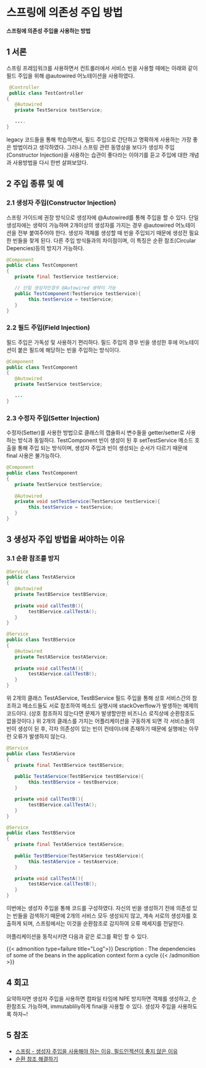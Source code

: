 # 스프링에 의존성 주입 방법

**스프링에 의존성 주입을 사용하는 방법**
<!--more-->

## 1 서론
  스프링 프레임워크를 사용하면서 컨트롤러에서 서비스 빈을 사용할 때에는 아래와 같이 필드 주입을 위해 @autowired 어노테이션을 사용하였다. 

```java
 @Controller
 public class TestController 
{
   @Autowired
   private TestService testService;

   ....
}
```

 legacy 코드들을 통해 학습하면서, 필드 주입으로 간단하고 명확하게 사용하는 가장 좋은 방법이라고 생각하였다. 그러나 스프링 관련 동영상을 보다가 생성자 주입(Constructor Injection)을 사용하는 습관이 좋다라는 이야기를 듣고 주입에 대한 개념과 사용방법을 다시 한번 살펴보았다.


## 2 주입 종류 및 예
### 2.1 생성자 주입(Constructor Injection)
 스프링 가이드에 권장 방식으로 생성자에 @Autowired를 통해 주입을 할 수 있다. 단일 생성자에는 생략이 가능하며 2개이상의 생성자를 가지는 경우 @autowired 어노테이션을 전부 붙여주어야 한다. 생성자 객체를 생성할 때 빈을 주입되기 때문에 생성전 필요한 빈들을 찾게 된다. 다른 주입 방식들과의 차이점이며, 이 특징은 순환 참조(Circular Depencies)등의 방지가 가능하다.

```java
@Component
public class TestComponent 
{
   private final TestService testService;

   // 단일 생성자인경우 @Autowired 생략이 가능
   public TestComponent(TestService testService){
   		this.testService = testService;
   } 
}
```

### 2.2 필드 주입(Field Injection)
 필드 주입은 가독성 및 사용하기 편리하다. 필드 주입의 경우 빈을 생성한 후에 어노테이션이 붙은 필드에 해당하는 빈을 주입하는 방식이다. 

```java
@Component
public class TestComponent 
{
   @Autowired
   private TestService testService;

   ...
}
```

### 2.3 수정자 주입(Setter Injection)
 수정자(Setter)를 사용한 방법으로 클래스의 캡슐화시 변수들을 getter/setter로 사용하는 방식과 동일하다. TestComponent 빈이 생성이 된 후 setTestService 메소드 호출을 통해 주입 되는 방식이며, 생성자 주입과 빈이 생성되는 순서가 다르기 때문에 final 사용은 불가능하다.

```java
@Component
public class TestComponent 
{
   private TestService testService;
	
   @Autowired
   private void setTestService(TestService testService){
   		this.testService = testService;
   }
}
```

## 3 생성자 주입 방법을 써야하는 이유 
### 3.1 순환 참조를 방지
```java
@Service
public class TestAService
{
   @Autowired
   private TestBService testBService;
	
   private void callTestB(){
   		testBService.callTestA();
   }
}
```

```java
@Service
public class TestBService
{
   @Autowired
   private TestAService testAService;
   
   private void callTestA(){
   		testAService.callTestB();
   }
}
```
위 2개의 클래스 TestAService, TestBService 필드 주입을 통해 상호 서비스간의 참조하고 메소드들도 서로 참조하여 메소드 실행시에 stackOverflow가 발생하는 예제의 코드이다. (상호 참조하지 않는다면 문제가 발생할만한 비즈니스 로직상에 순환참조도 없을것이다.) 위 2개의 클래스를 가지는 어플리케이션을 구동하게 되면 각 서비스들의 빈이 생성이 된 후, 각자 의존성이 있는 빈이 컨테이너에 존재하기 때문에 실행에는 아무런 오류가 발생하지 않는다.


```java
@Service
public class TestAService
{
   private final TestBService testBService;
	
   public TestAService(TestBService testBService){
   		this.testBService = testBservice;
   }

   private void callTestB(){
   		testBService.callTestA();
   }
}
```

```java
@Service
public class TestBService
{
   private final TestAService testAService;
  
   public TestBService(TestAService testAService){
   		this.testAService = testAservice;
   }

   private void callTestA(){
   		testAService.callTestB();
   }
}
```
이번에는 생성자 주입을 통해 코드를 구성하였다. 자신의 빈을 생성하기 전에 의존성 있는 빈들을 검색하기 때문에 2개의 서비스 모두 생성되지 않고, 계속 서로의 생성자를 호출하게 되며, 스프링에서는 이것을 순환참조로 감지하여 오류 메세지를 전달한다. 

어플리케이션을 동작시키면 다음과 같은 로그를 확인 할 수 있다. 

{{< admonition type=failure title="Log">}}
Description : 
The dependencies of some of the beans in the application context form a cycle
{{< /admonition >}}


## 4 회고
 요약하자면 생성자 주입을 사용하면 컴파일 타임에 NPE 방지하면 객체를 생성하고, 순환참조도 가능하며, immutabliliy하게 final을 사용할 수 있다. 생성자 주입을 사용하도록 하자~!

## 5 참조
* [스프링 - 생성자 주입을 사용해야 하는 이유, 필드인젝션이 좋지 않은 이유](https://yaboong.github.io/spring/2019/08/29/why-field-injection-is-bad/)
*  [순환 참조 해결하기](https://jobc.tistory.com/203)


 

